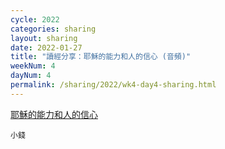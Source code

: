 ```yaml
---
cycle: 2022
categories: sharing
layout: sharing
date: 2022-01-27
title: "讀經分享：耶穌的能力和人的信心 (音頻)"
weekNum: 4
dayNum: 4
permalink: /sharing/2022/wk4-day4-sharing.html
---
```


[耶穌的能力和人的信心](https://eccseattle.github.io/media/sharing/2022/wk004/2022-01-27-bin.m4a)

`小錢`
